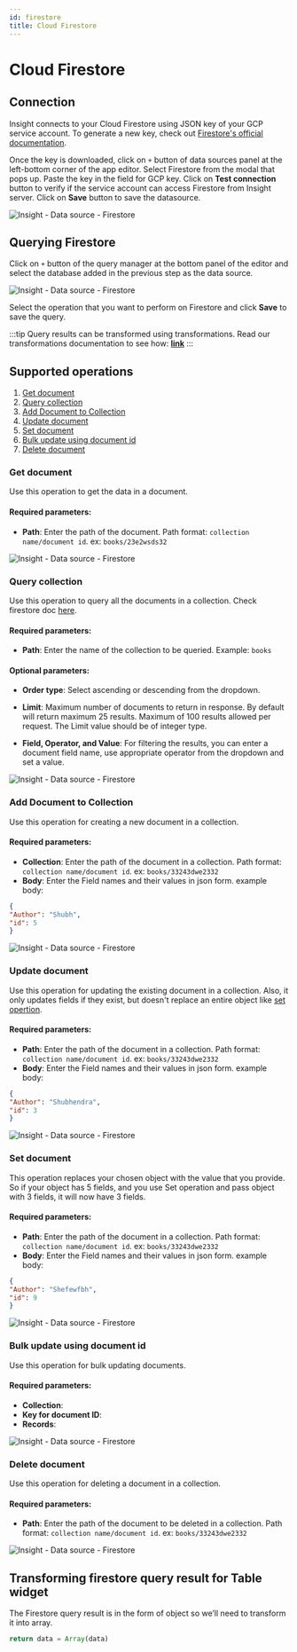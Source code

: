 ```yaml
---
id: firestore
title: Cloud Firestore
---
```


# Cloud Firestore

## Connection
Insight connects to your Cloud Firestore using JSON key of your GCP service account.
To generate a new key, check out [Firestore's official documentation](https://cloud.google.com/iam/docs/creating-managing-service-account-keys#iam-service-account-keys-create-console).

Once the key is downloaded, click on `+` button of data sources panel at the left-bottom corner of the app editor. Select Firestore from the modal that pops up. Paste the key in the field for GCP key. Click on **Test connection** button to verify if the service account can access Firestore from Insight server. Click on **Save** button to save the datasource.



![Insight - Data source - Firestore](/_images/insight2/datasource-reference/firestore/add-ds-firestore.gif)

</div>

## Querying Firestore

Click on `+` button of the query manager at the bottom panel of the editor and select the database added in the previous step as the data source.



![Insight - Data source - Firestore](/_images/insight2/datasource-reference/firestore/firestore-query.png)

</div>

Select the operation that you want to perform on Firestore and click **Save** to save the query.

:::tip
Query results can be transformed using transformations. Read our transformations documentation to see how: **[link](/docs/tutorial/transformations)**
:::

## Supported operations
1. [Get document](#get-document)
2. [Query collection](#query-collection)
3. [Add Document to Collection](#add-document-to-collection)
4. [Update document](#update-document)
5. [Set document](#set-document)
6. [Bulk update using document id](#bulk-update-using-document-id)
7. [Delete document](#delete-document)

### Get document

Use this operation to get the data in a document.

#### Required parameters:

- **Path**: Enter the path of the document. Path format: `collection name/document id`. ex: `books/23e2wsds32`



![Insight - Data source - Firestore](/_images/insight2/datasource-reference/firestore/get.png)

</div>

### Query collection

Use this operation to query all the documents in a collection. Check firestore doc [here](https://firebase.google.com/docs/reference/js/v8/firebase.database.Query).

#### Required parameters:

- **Path**: Enter the name of the collection to be queried. Example: `books`

#### Optional parameters:

- **Order type**: Select ascending or descending from the dropdown.

- **Limit**: Maximum number of documents to return in response. By default will return maximum 25 results. Maximum of 100 results allowed per request. The Limit value should be of integer type.

- **Field, Operator, and Value**: For filtering the results, you can enter a document field name, use appropriate operator from the dropdown and set a value.



![Insight - Data source - Firestore](/_images/insight2/datasource-reference/firestore/query-collection.png)



### Add Document to Collection

Use this operation for creating a new document in a collection.

#### Required parameters:

- **Collection**: Enter the path of the document in a collection. Path format: `collection name/document id`. ex: `books/33243dwe2332`
- **Body**: Enter the Field names and their values in json form. example body:
```json
{
"Author": "Shubh",
"id": 5
}
```



![Insight - Data source - Firestore](/_images/insight2/datasource-reference/firestore/add-document.png)



### Update document

Use this operation for updating the existing document in a collection. Also, it only updates fields if they exist, but doesn't replace an entire object like [set opertion](#set-document).

#### Required parameters:

- **Path**: Enter the path of the document in a collection. Path format: `collection name/document id`. ex: `books/33243dwe2332`
- **Body**: Enter the Field names and their values in json form. example body:
```json
{
"Author": "Shubhendra",
"id": 3
}
```



![Insight - Data source - Firestore](/_images/insight2/datasource-reference/firestore/update.png)



### Set document

This operation replaces your chosen object with the value that you provide. So if your object has 5 fields, and you use Set operation and pass object with 3 fields, it will now have 3 fields.

#### Required parameters:

- **Path**: Enter the path of the document in a collection. Path format: `collection name/document id`. ex: `books/33243dwe2332`
- **Body**: Enter the Field names and their values in json form. example body:
```json
{
"Author": "Shefewfbh",
"id": 9
}
```



![Insight - Data source - Firestore](/_images/insight2/datasource-reference/firestore/set.png)



### Bulk update using document id

Use this operation for bulk updating documents.

#### Required parameters:

- **Collection**:
- **Key for document ID**:
- **Records**:




![Insight - Data source - Firestore](/_images/insight2/datasource-reference/firestore/bulk.png)



### Delete document

Use this operation for deleting a document in a collection.

#### Required parameters:

- **Path**: Enter the path of the document to be deleted in a collection. Path format: `collection name/document id`. ex: `books/33243dwe2332`



![Insight - Data source - Firestore](/_images/insight2/datasource-reference/firestore/delete.png)



## Transforming firestore query result for Table widget

The Firestore query result is in the form of object so we’ll need to transform it into array.

```js
return data = Array(data)
```
